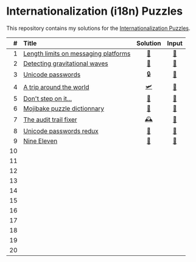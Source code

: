 # Internationalization (i18n) Puzzles

This repository contains my solutions for the [Internationalization Puzzles](https://i18n-puzzles.com).

| # | Title                                                                         | Solution                                                                               | Input                                                                                      |
|--:|:------------------------------------------------------------------------------|:-------------------------------------------------------------------------------------: |:------------------------------------------------------------------------------------------:|
| 1 | [Length limits on messaging platforms](https://i18n-puzzles.com/puzzle/1/)    | [📏](https://github.com/baptistecottier/i18n/blob/main/puzzles/puzzle_01/solver_01.py) | [📗](https://github.com/baptistecottier/i18n/blob/main/puzzles/puzzle_01/user_input_01.txt) |
| 2 | [Detecting gravitational waves       ](https://i18n-puzzles.com/puzzle/2/)    | [🌊](https://github.com/baptistecottier/i18n/blob/main/puzzles/puzzle_02/solver_02.py) | [📗](https://github.com/baptistecottier/i18n/blob/main/puzzles/puzzle_02/user_input_02.txt) |
| 3 | [Unicode passwords                   ](https://i18n-puzzles.com/puzzle/3/)    | [🔒](https://github.com/baptistecottier/i18n/blob/main/puzzles/puzzle_03/solver_03.py) | [📗](https://github.com/baptistecottier/i18n/blob/main/puzzles/puzzle_03/user_input_03.txt) |
| 4 | [A trip around the world             ](https://i18n-puzzles.com/puzzle/4/)    | [🛩️](https://github.com/baptistecottier/i18n/blob/main/puzzles/puzzle_04/solver_04.py) | [📗](https://github.com/baptistecottier/i18n/blob/main/puzzles/puzzle_04/user_input_04.txt) |
| 5 | [Don't step on it...                 ](https://i18n-puzzles.com/puzzle/5/)    | [💩](https://github.com/baptistecottier/i18n/blob/main/puzzles/puzzle_05/solver_05.py) | [📗](https://github.com/baptistecottier/i18n/blob/main/puzzles/puzzle_05/user_input_05.txt) |
| 6 | [Mojibake puzzle dictionnary         ](https://i18n-puzzles.com/puzzle/6/)    | [🧩](https://github.com/baptistecottier/i18n/blob/main/puzzles/puzzle_06/solver_06.py) | [📗](https://github.com/baptistecottier/i18n/blob/main/puzzles/puzzle_06/user_input_06.txt) |
| 7 | [The audit trail fixer               ](https://i18n-puzzles.com/puzzle/7/)    | [🕰️](https://github.com/baptistecottier/i18n/blob/main/puzzles/puzzle_07/solver_07.py) | [📗](https://github.com/baptistecottier/i18n/blob/main/puzzles/puzzle_07/user_input_07.txt) |
| 8 | [Unicode passwords redux             ](https://i18n-puzzles.com/puzzle/8/)    | [🔐](https://github.com/baptistecottier/i18n/blob/main/puzzles/puzzle_08/solver_08.py) | [📗](https://github.com/baptistecottier/i18n/blob/main/puzzles/puzzle_08/user_input_08.txt) |
| 9 | [Nine Eleven                         ](https://i18n-puzzles.com/puzzle/9/)    | [🔐](https://github.com/baptistecottier/i18n/blob/main/puzzles/puzzle_09/solver_09.py) | [📗](https://github.com/baptistecottier/i18n/blob/main/puzzles/puzzle_09/user_input_09.txt) |
| 10
| 11
| 12
| 13
| 14
| 15
| 16
| 17
| 18
| 19
| 20
